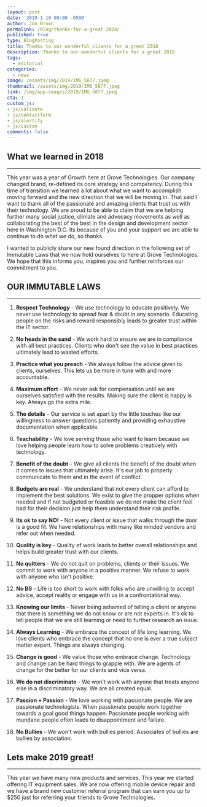 ```yaml
---
layout: post
date: '2019-1-10 00:00 -0500'
author: Jon Brown
permalink: /blog/thanks-for-a-great-2018/
published: true
type: BlogPosting
title: Thanks to our wonderful clients for a great 2018
description: Thanks to our wonderful clients for a great 2018
tags:
  - editorial
categories:
  - news
image: /assets/img/2019/IMG_5877.jpeg
thumbnail: /assets/img/2019/IMG_5877.jpeg
link: /img/app-images/2019/IMG_5877.jpeg
cta: 1
custom_js:
- js/validate
- js/contactform
- js/alertify
- js/custom
comments: false
---
```

## What we learned in 2018
---
This year was a year of Growth here at Grove Technologies. Our company changed brand, re-defined its core strategy and competency. During this time of transition we learned a lot about what we want to accomplish moving forward and the new direction that we will be moving in. That said I want to thank all of the passionate and amazing clients that trust us with their technology. We are proud to be able to claim that we are helping further many social justice, climate and advocacy movements as well as collaborating the best of the best in the design and development sector here in Washington D.C. Its because of you and your support we are able to continue to do what we do, so thanks. 


I wanted to publicly share our new found direction in the following set of Immutable Laws that we now hold ourselves to here at Grove Technologies. We hope that this informs you, inspires you and further reinforces our commitment to you. 


## OUR IMMUTABLE LAWS
---
1. **Respect Technology** - We use technology to educate positively. We never use technology to spread fear & doubt in any scenario. Educating people on the risks and reward responsibly leads to greater trust within the IT sector. 

2. **No heads in the sand** - We work hard to ensure we are in compliance with all best practices. Clients who don't see the value in best practices ultimately lead to wasted efforts. 

3. **Practice what you preach** - We always follow the advice given to clients, ourselves. This lets us be more in tune with and more accountable. 

4. **Maximum effort** - We never ask for compensation until we are ourselves satisfied with the results. Making sure the client is happy is key. Always go the extra mile. 

5. **The details** - Our service is set apart by the little touches like our willingness to answer questions patiently and providing exhaustive documentation when applicable. 

6. **Teachability** - We love serving those who want to learn because we love helping people learn how to solve problems creatively with technology. 

7. **Benefit of the doubt** - We give all clients the benefit of the doubt when it comes to issues that ultimately arise. It's our job to properly communicate to them and in the event of conflict. 

8. **Budgets are real** - We understand that not every client can afford to implement the best solutions. We exist to give the propper options when needed and if not budgeted or feasible we do not make the client feel bad for their decision just help them understand their risk profile. 

9. **Its ok to say NO!** - Not every client or issue that walks through the door is a good fit. We have relationships with many like minded vendors and refer out when needed. 

10. **Quality is key** - Quality of work leads to better overall relationships and helps build greater trust with our clients. 

11. **No quitters** - We do not quit on problems, clients or their issues. We commit to work with anyone in a positive manner. We refuse to work with anyone who isn't positive. 

12. **No BS** - Life is too short to work with folks who are unwilling to accept advice, accept reality or engage with us in a confrontational way. 

13. **Knowing our limits** - Never being ashamed of telling a client or anyone that there is something we do not know or are not experts in. It's ok to tell people that we are still learning or need to further research an issue. 

14. **Always Learning** - We embrace the concept of life long learning. We love clients who embrace the concept that no one is ever a true subject matter expert. Things are always changing. 

15. **Change is good** - We value those who embrace change. Technology and change can be hard things to grapple with. We are agents of change for the better for our clients and vice versa. 

16. **We do not discriminate** - We won't work with anyone that treats anyone else in a discriminatory way. We are all created equal. 

17. **Passion + Passion** - We love working with passionate people. We are passionate technologists. When passionate people work together towards a goal good things happen. Passionate people working with mundane people often leads to disappointment and failure. 

18. **No Bullies** - We won't work with bullies period. Associates of bullies are bullies by association. 


## Lets make 2019 great!
---
This year we have many new products and services. This year we started offering IT equipment sales. We are now offering mobile device repair and we have a brand new customer referral program that can earn you up to $250 just for referring your friends to Grove Technologies. 
